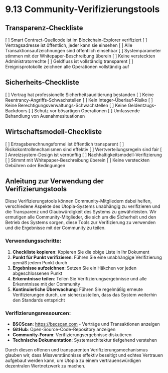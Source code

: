 # 9.13 Community-Verifizierungstools

## Transparenz-Checkliste
[ ] Smart Contract-Quellcode ist im Blockchain-Explorer verifiziert
[ ] Vertragsadresse ist öffentlich, jeder kann sie einsehen
[ ] Alle Transaktionsaufzeichnungen sind öffentlich einsehbar
[ ] Systemparameter stimmen mit der Whitepaper-Beschreibung überein
[ ] Keine versteckten Administratorrechte
[ ] Geldfluss ist vollständig transparent
[ ] Ereignisprotokolle zeichnen alle Operationen vollständig auf

## Sicherheits-Checkliste
[ ] Vertrag hat professionelle Sicherheitsauditierung bestanden
[ ] Keine Reentrancy-Angriffs-Schwachstellen
[ ] Kein Integer-Überlauf-Risiko
[ ] Keine Berechtigungsverwaltungs-Schwachstellen
[ ] Keine Geldentzugs-Backdoors
[ ] Schutz vor bösartigen Operationen
[ ] Umfassende Behandlung von Ausnahmesituationen

## Wirtschaftsmodell-Checkliste
[ ] Ertragsberechnungsformel ist öffentlich transparent
[ ] Risikokontrollmechanismen sind effektiv
[ ] Wertverteilungsregeln sind fair
[ ] Anreizsystem-Design ist vernünftig
[ ] Nachhaltigkeitsmodell-Verifizierung
[ ] Stimmt mit Whitepaper-Beschreibung überein
[ ] Keine versteckten Gebühren oder Bedingungen

## Anleitung zur Verwendung der Verifizierungstools

Diese Verifizierungstools können Community-Mitgliedern dabei helfen, verschiedene Aspekte des Utopia-Systems unabhängig zu verifizieren und die Transparenz und Glaubwürdigkeit des Systems zu gewährleisten. Wir ermutigen alle Community-Mitglieder, die sich um die Sicherheit und den Betrieb des Systems sorgen, diese Tools zur Verifizierung zu verwenden und die Ergebnisse mit der Community zu teilen.

### Verwendungsschritte:

1. **Checkliste kopieren**: Kopieren Sie die obige Liste in Ihr Dokument
2. **Punkt für Punkt verifizieren**: Führen Sie eine unabhängige Verifizierung gemäß jedem Punkt durch
3. **Ergebnisse aufzeichnen**: Setzen Sie ein Häkchen vor jeden abgeschlossenen Punkt
4. **Erkenntnisse teilen**: Teilen Sie Verifizierungsergebnisse und alle Erkenntnisse mit der Community
5. **Kontinuierliche Überwachung**: Führen Sie regelmäßig erneute Verifizierungen durch, um sicherzustellen, dass das System weiterhin den Standards entspricht

### Verifizierungsressourcen:

- **BSCScan**: https://bscscan.com - Verträge und Transaktionen anzeigen
- **GitHub**: Open-Source-Code-Repository anzeigen
- **Community-Forum**: Verifizierungsergebnisse diskutieren
- **Technische Dokumentation**: Systemarchitektur tiefgehend verstehen

Durch diesen offenen und transparenten Verifizierungsmechanismus glauben wir, dass Missverständnisse effektiv beseitigt und echtes Vertrauen aufgebaut werden kann, um Utopia zu einem vertrauenswürdigen dezentralen Wertnetzwerk zu machen.